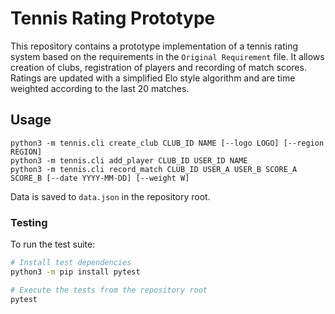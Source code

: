 # Tennis Rating Prototype

This repository contains a prototype implementation of a tennis rating system
based on the requirements in the `Original Requirement` file. It allows creation of
clubs, registration of players and recording of match scores. Ratings are
updated with a simplified Elo style algorithm and are time weighted according to
the last 20 matches.

## Usage

```
python3 -m tennis.cli create_club CLUB_ID NAME [--logo LOGO] [--region REGION]
python3 -m tennis.cli add_player CLUB_ID USER_ID NAME
python3 -m tennis.cli record_match CLUB_ID USER_A USER_B SCORE_A SCORE_B [--date YYYY-MM-DD] [--weight W]
```

Data is saved to `data.json` in the repository root.

### Testing

To run the test suite:

```bash
# Install test dependencies
python3 -m pip install pytest

# Execute the tests from the repository root
pytest
```
